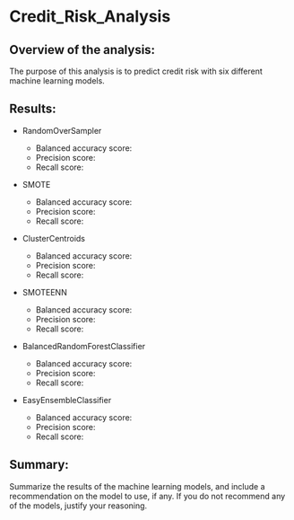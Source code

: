 # Credit_Risk_Analysis

## Overview of the analysis: 
The purpose of this analysis is to predict credit risk with six different machine learning models.

## Results: 
- RandomOverSampler
  - Balanced accuracy score:
  - Precision score:
  - Recall score:
  
- SMOTE
  - Balanced accuracy score:
  - Precision score:
  - Recall score:
  
- ClusterCentroids
  - Balanced accuracy score:
  - Precision score:
  - Recall score:
  
- SMOTEENN
  - Balanced accuracy score:
  - Precision score:
  - Recall score:
  
- BalancedRandomForestClassifier
  - Balanced accuracy score:
  - Precision score:
  - Recall score:
  
- EasyEnsembleClassifier
  - Balanced accuracy score:
  - Precision score:
  - Recall score:

## Summary: 
Summarize the results of the machine learning models, and include a recommendation on the model to use, if any. If you do not recommend any of the models, justify your reasoning.

